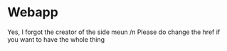 # Webapp
Yes, I forgot the creator of the side meun /n
Please do change the href if you want to have the whole thing
